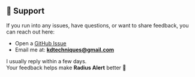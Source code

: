## 📩 Support

If you run into any issues, have questions, or want to share feedback, you can reach out here:

- Open a [GitHub Issue](../../issues)  
- Email me at: **kdtechniques@gmail.com**  

I usually reply within a few days.  
Your feedback helps make **Radius Alert** better 🚀
